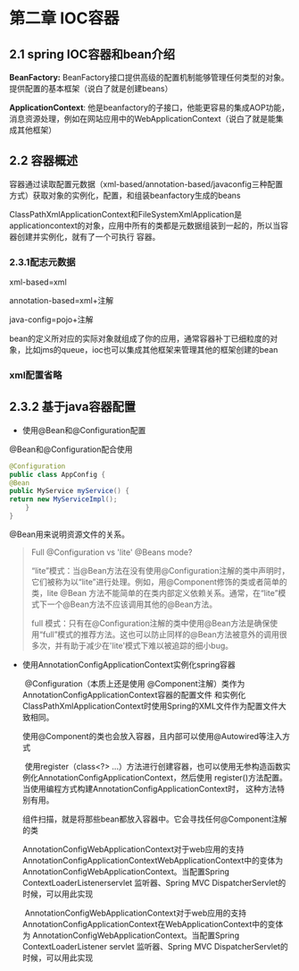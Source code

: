 # 第二章 IOC容器

## 2.1 spring IOC容器和bean介绍

**BeanFactory:** BeanFactory接口提供高级的配置机制能够管理任何类型的对象。提供配置的基本框架（说白了就是创建beans）

**ApplicationContext**: 他是beanfactory的子接口，他能更容易的集成AOP功能，消息资源处理，例如在网站应用中的WebApplicationContext（说白了就是能集成其他框架）

## 2.2 容器概述

容器通过读取配置元数据（xml-based/annotation-based/javaconfig三种配置方式）获取对象的实例化，配置，和组装beanfactory生成的beans

ClassPathXmlApplicationContext和FileSystemXmlApplication是applicationcontext的对象，应用中所有的类都是元数据组装到一起的，所以当容器创建并实例化，就有了一个可执行 容器。

### 2.3.1配志元数据

xml-based=xml

annotation-based=xml+注解

java-config=pojo+注解

bean的定义所对应的实际对象就组成了你的应用，通常容器补丁已细粒度的对象，比如jms的queue，ioc也可以集成其他框架来管理其他的框架创建的bean

### xml配置省略

## 2.3.2  基于java容器配置

- 使用@Bean和@Configuration配置

@Bean和@Configuration配合使用

```java
@Configuration
public class AppConfig {
@Bean
public MyService myService() {
return new MyServiceImpl();
	}
}
```

@Bean用来说明资源文件的关系。

> Full @Configuration vs 'lite' @Beans mode?
>
> “lite”模式：当@Bean方法在没有使用@Configuration注解的类中声明时，它们被称为以“lite”进行处理。例如，用@Component修饰的类或者简单的类，lite @Bean 方法不能简单的在类内部定义依赖关系。通常，在“lite”模式下一个@Bean方法不应该调用其他的@Bean方法。
>
> full 模式：只有在@Configuration注解的类中使用@Bean方法是确保使用“full”模式的推荐方法。这也可以防止同样的@Bean方法被意外的调用很多次，并有助于减少在'lite'模式下难以被追踪的细小bug。

- 使用AnnotationConfigApplicationContext实例化spring容器

  ​	@Configuration（本质上还是使用 @Component注解）类作为AnnotationConfigApplicationContext容器的配置文件
  和实例化ClassPathXmlApplicationContext时使用Spring的XML文件作为配置文件大致相同。

  ​	使用@Component的类也会放入容器，且内部可以使用@Autowired等注入方式

  ​	使用register（class<?> ...）方法进行创建容器，也可以使用无参构造函数实例化AnnotationConfigApplicationContext，然后使用
  register()方法配置。当使用编程方式构建AnnotationConfigApplicationContext时，
  这种方法特别有用。

  ​	组件扫描，就是将那些bean都放入容器中。它会寻找任何@Component注解的类

  ​	AnnotationConfigWebApplicationContext对于web应用的支持AnnotationConfigApplicationContextWebApplicationContext中的变体为AnnotationConfigWebApplicationContext。当配置Spring ContextLoaderListenerservlet 监听器、Spring MVC DispatcherServlet的时候，可以用此实现

  ​	AnnotationConfigWebApplicationContext对于web应用的支持
  AnnotationConfigApplicationContext在WebApplicationContext中的变体为
  AnnotationConfigWebApplicationContext。当配置Spring ContextLoaderListener
  servlet 监听器、Spring MVC DispatcherServlet的时候，可以用此实现